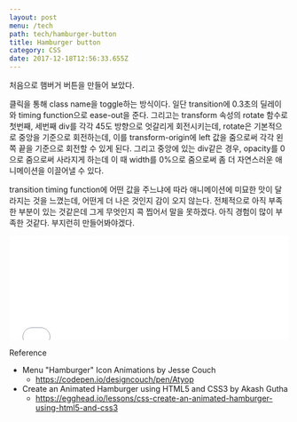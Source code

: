```yaml
---
layout: post
menu: /tech
path: tech/hamburger-button
title: Hamburger button
category: CSS
date: 2017-12-18T12:56:33.655Z
---
```

처음으로 햄버거 버튼을 만들어 보았다.

클릭을 통해 class name을 toggle하는 방식이다. 일단 transition에 0.3초의 딜레이와 timing function으로 ease-out을 준다. 그리고는 transform 속성의 rotate 함수로 첫번째, 세번째 div를 각각 45도 방향으로 엇갈리게 회전시키는데, rotate은 기본적으로 중앙을 기준으로 회전하는데, 이를 transform-origin에 left 값을 줌으로써 각각 왼쪽 끝을 기준으로 회전할 수 있게 된다. 그리고 중앙에 있는 div같은 경우, opacity를 0으로 줌으로써 사라지게 하는데 이 때 width를 0%으로 줌으로써 좀 더 자연스러운 애니메이션을 이끌어낼 수 있다. 

transition timing function에 어떤 값을 주느냐에 따라 애니메이션에 미묘한 맛이 달라지는 것을 느꼈는데, 어떤게 더 나은 것인지 감이 오지 않는다. 전체적으로 아직 부족한 부분이 있는 것같은데 그게 무엇인지 콕 찝어서 말을 못하겠다. 아직 경험이 많이 부족한 것같다. 부지런히 만들어봐야겠다.

<iframe height='188' scrolling='no' title='Animated Hamburger' src='//codepen.io/syahn/embed/MrKENg/?height=178&theme-id=dark&default-tab=result,result&embed-version=2' frameborder='no' allowtransparency='true' allowfullscreen='true' style='width: 100%;'>See the Pen Animated Hamburger by Frank Ahn (@syahn) on CodePen.

</iframe>



Reference

- Menu "Hamburger" Icon Animations by Jesse Couch
  - https://codepen.io/designcouch/pen/Atyop
- Create an Animated Hamburger using HTML5 and CSS3 by Akash Gutha
  - https://egghead.io/lessons/css-create-an-animated-hamburger-using-html5-and-css3
